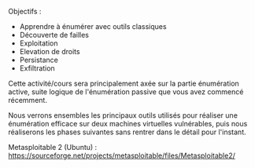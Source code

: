 Objectifs :
- Apprendre à énumérer avec outils classiques
- Découverte de failles
- Exploitation
- Elevation de droits
- Persistance
- Exfiltration

Cette activité/cours sera principalement axée sur la partie énumération active, 
suite logique de l'énumération passive que vous avez commencé récemment. 

Nous verrons ensembles les principaux outils utilisés pour réaliser une énumération 
efficace sur deux machines virtuelles vulnérables, puis nous réaliserons les phases 
suivantes sans rentrer dans le détail pour l'instant.

Metasploitable 2 (Ubuntu) : https://sourceforge.net/projects/metasploitable/files/Metasploitable2/
